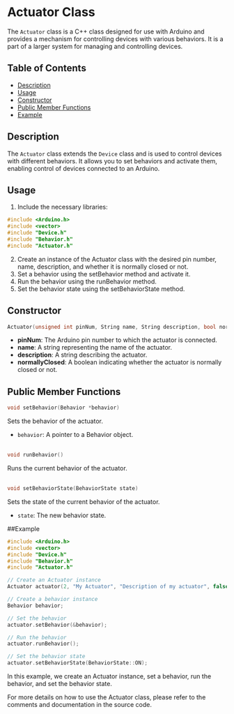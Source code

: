 # Actuator Class

The `Actuator` class is a C++ class designed for use with Arduino and provides a mechanism for controlling devices with various behaviors. It is a part of a larger system for managing and controlling devices.

## Table of Contents
- [Description](#description)
- [Usage](#usage)
- [Constructor](#constructor)
- [Public Member Functions](#public-member-functions)
- [Example](#example)

## Description

The `Actuator` class extends the `Device` class and is used to control devices with different behaviors. It allows you to set behaviors and activate them, enabling control of devices connected to an Arduino.

## Usage

1. Include the necessary libraries:
```cpp
#include <Arduino.h>
#include <vector>
#include "Device.h"
#include "Behavior.h"
#include "Actuator.h"
```
2. Create an instance of the Actuator class with the desired pin number, name, description, and whether it is normally closed or not.
3. Set a behavior using the setBehavior method and activate it.
4. Run the behavior using the runBehavior method.
5. Set the behavior state using the setBehaviorState method.

## Constructor

```cpp
Actuator(unsigned int pinNum, String name, String description, bool normallyClosed);
```
* **pinNum**: The Arduino pin number to which the actuator is connected.
* **name**: A string representing the name of the actuator.
* **description**: A string describing the actuator.
* **normallyClosed**: A boolean indicating whether the actuator is normally closed or not.

## Public Member Functions

```cpp
void setBehavior(Behavior *behavior)
```
Sets the behavior of the actuator.
* `behavior`: A pointer to a Behavior object.
<br><br>

```cpp
void runBehavior()
```
Runs the current behavior of the actuator.
<br><br>

```cpp
void setBehaviorState(BehaviorState state)
```
Sets the state of the current behavior of the actuator.
* `state`: The new behavior state. 

##Example

```cpp
#include <Arduino.h>
#include <vector>
#include "Device.h"
#include "Behavior.h"
#include "Actuator.h"

// Create an Actuator instance
Actuator actuator(2, "My Actuator", "Description of my actuator", false);

// Create a behavior instance
Behavior behavior;

// Set the behavior
actuator.setBehavior(&behavior);

// Run the behavior
actuator.runBehavior();

// Set the behavior state
actuator.setBehaviorState(BehaviorState::ON);
```

In this example, we create an Actuator instance, set a behavior, run the behavior, and set the behavior state.

For more details on how to use the Actuator class, please refer to the comments and documentation in the source code.